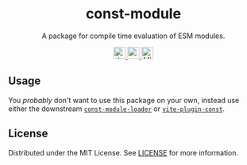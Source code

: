 <h1 align="center">const-module</h1>

<p align="center">
  A package for compile time evaluation of ESM modules.
</p>

<p align="center">
  <a href="https://www.npmjs.com/package/const-module">
    <img src="https://img.shields.io/npm/v/const-module?style=for-the-badge" alt="downloads" height="24">
  </a>
  <a href="https://www.npmjs.com/package/const-module">
    <img src="https://img.shields.io/github/actions/workflow/status/zebp/const-module/ci.yaml?branch=main&style=for-the-badge" alt="npm version" height="24">
  </a>
  <a href="https://github.com/zebp/streaming-tar">
    <img src="https://img.shields.io/badge/license-MIT-green?style=for-the-badge" alt="MIT license" height="24">
  </a>
</p>

## Usage

You _probably_ don't want to use this package on your own, instead use either the downstream [`const-module-loader`](https://github.com/zebp/const-module-loader) or [`vite-plugin-const`](https://github.com/zebp/vite-plugin-const).

## License

Distributed under the MIT License. See [LICENSE](LICENSE) for more information.
